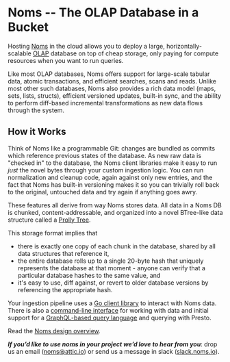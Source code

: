 # Noms -- The OLAP Database in a Bucket

Hosting [Noms](http://noms.io) in the cloud allows you to deploy a large,
horizontally-scalable [OLAP](http://olap.com/olap-definition/) database on top
of cheap storage, only paying for compute resources when you want to run
queries.

Like most OLAP databases, Noms offers support for large-scale tabular data,
atomic transactions, and efficient searches, scans and reads. Unlike most
other such databases, Noms also provides a rich data model (maps, sets, lists,
structs), efficient versioned updates, built-in sync, and the ability to
perform diff-based incremental transformations as new data flows through the
system.

## How it Works

Think of Noms like a programmable Git: changes are bundled as commits which
reference previous states of the database. As new raw data is "checked in" to
the database, the Noms client libraries make it easy to run *just* the novel
bytes through your custom ingestion logic. You can run normalization and
cleanup code, again against only new entries, and the fact that Noms has
built-in versioning makes it so you can trivially roll back to the original,
untouched data and try again if anything goes awry.

These features all derive from way Noms stores data. All data in a Noms DB is
chunked, content-addressable, and organized into a novel BTree-like data
structure called a [Prolly Tree](https://github.com/attic-labs/noms/blob/master/doc/intro.md#prolly-trees-probabilistic-b-trees).

This storage format implies that
* there is exactly one copy of each chunk in the database, shared by all data
 structures that reference it,
* the entire database rolls up to a single 20-byte hash
 that uniquely represents the database at that moment - anyone can
 verify that a particular database hashes to the same value, and
* it's easy to use, diff against, or revert to older database versions by
 referencing the appropriate hash.

Your ingestion pipeline uses a [Go client library](https://github.com/attic-labs/noms/blob/master/doc/go-tour.md) to interact with Noms data. There is
also a [command-line interface](https://github.com/attic-labs/noms/blob/master/doc/cli-tour.md) for working with data and initial
support for a [GraphQL-based query language](https://github.com/attic-labs/noms/blob/master/go/ngql/README.md) and querying with Presto.

Read the [Noms design overview](https://github.com/attic-labs/noms/blob/master/doc/intro.md).

**_If you’d like to use noms in your project we’d love to hear from you_**:
drop us an email ([noms@attic.io](mailto:noms@attic.io)) or send us a
message in slack ([slack.noms.io](http://slack.noms.io)).
